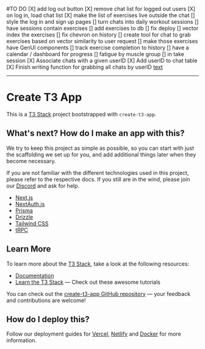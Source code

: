 #TO DO 
[X] add log out button
[X] remove chat list for logged out users
[X] on log in, load chat list
[X] make the list of exercises live outside the chat
[] style the log in and sign up pages
[] turn chats into daily workout sessions
[] have sessions contain exercises
[] add exercises to db
[] fix deploy
[] vector index the exercises
[] fix chevron on history
[] create tool for chat to grab exercises based on vector similarity to user request
[] make those exercises have GenUI components
[] track exercise completion to history 
[] have a calendar / dashboard for progress
[] fatigue by muscle group
[] in take session 
 [X] Associate chats with a given userID
    [X] Add userID to chat table
[X] Finish writing function for grabbing all chats by userID [text](src/server/api/routers/chat.ts)


----
# Create T3 App

This is a [T3 Stack](https://create.t3.gg/) project bootstrapped with `create-t3-app`.

## What's next? How do I make an app with this?

We try to keep this project as simple as possible, so you can start with just the scaffolding we set up for you, and add additional things later when they become necessary.

If you are not familiar with the different technologies used in this project, please refer to the respective docs. If you still are in the wind, please join our [Discord](https://t3.gg/discord) and ask for help.

- [Next.js](https://nextjs.org)
- [NextAuth.js](https://next-auth.js.org)
- [Prisma](https://prisma.io)
- [Drizzle](https://orm.drizzle.team)
- [Tailwind CSS](https://tailwindcss.com)
- [tRPC](https://trpc.io)

## Learn More

To learn more about the [T3 Stack](https://create.t3.gg/), take a look at the following resources:

- [Documentation](https://create.t3.gg/)
- [Learn the T3 Stack](https://create.t3.gg/en/faq#what-learning-resources-are-currently-available) — Check out these awesome tutorials

You can check out the [create-t3-app GitHub repository](https://github.com/t3-oss/create-t3-app) — your feedback and contributions are welcome!

## How do I deploy this?

Follow our deployment guides for [Vercel](https://create.t3.gg/en/deployment/vercel), [Netlify](https://create.t3.gg/en/deployment/netlify) and [Docker](https://create.t3.gg/en/deployment/docker) for more information.
